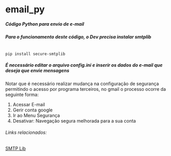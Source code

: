 # email_py

##### Código Python para envio de e-mail

##### Para o funcionamento deste código, o Dev precisa instalar smtplib

```terminal

pip install secure-smtplib

```

##### É necessário editar o arquivo config.ini e inserir os dados do e-mail que deseja que envie mensagens
Notar que é necessário realizar mudança na configuração de segurança permitindo o acesso por programa terceiros,
no gmail o processo ocorre da seguinte forma:

1. Acessar E-mail
2. Gerir conta google
3. Ir ao Menu Segurança
4. Desativar: Navegação segura melhorada para a sua conta




###### Links relacionados:
[SMTP Lib](https://pypi.org/project/secure-smtplib/)
